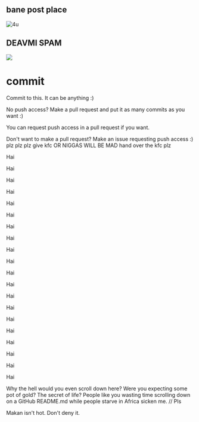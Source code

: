## bane post place
![4u](http://vignette2.wikia.nocookie.net/agents-of-cia/images/2/20/8589130429320-bane-batman-mask-wallpaper-hd.jpg/revision/latest?cb=20140908111218)
## DEAVMI SPAM
![](https://avatars1.githubusercontent.com/u/5207740?v=3&s=200)

commit
======

Commit to this. It can be anything :)

No push access? Make a pull request and put it as many commits as you want :)

You can request push access in a pull request if you want.

Don't want to make a pull request? Make an issue requesting push access :)
plz plz plz give kfc OR NIGGAS WILL BE MAD
hand over the kfc plz

Hai

Hai

Hai

Hai

Hai

Hai

Hai

Hai

Hai

Hai

Hai

Hai

Hai

Hai

Hai

Hai

Hai

Hai

Hai

Hai

Why the hell would you even scroll down here? Were you expecting some pot of gold? The secret of life? People like you wasting time scrolling down on a GitHub README.md while people starve in Africa sicken me. // Pls

Makan isn't hot. Don't deny it.
